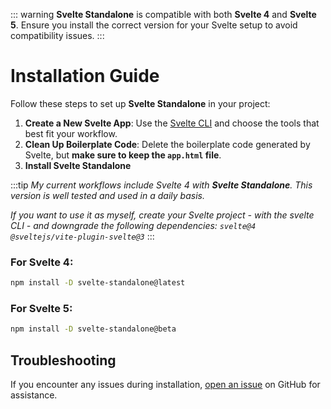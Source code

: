 ::: warning
**Svelte Standalone** is compatible with both **Svelte 4** and **Svelte 5**. Ensure you install the correct version for your Svelte setup to avoid compatibility issues.
:::

# Installation Guide

Follow these steps to set up **Svelte Standalone** in your project:

1. **Create a New Svelte App**: Use the [Svelte CLI](https://svelte.dev/docs/kit/creating-a-project) and choose the tools that best fit your workflow.
2. **Clean Up Boilerplate Code**:
   Delete the boilerplate code generated by Svelte, but **make sure to keep the `app.html` file**.
3. **Install Svelte Standalone**

:::tip
*My current workflows include Svelte 4 with **Svelte Standalone**. This version is well tested and used in a daily basis.*

*If you want to use it as myself, create your Svelte project - with the svelte CLI - and downgrade the following dependencies: `svelte@4 @sveltejs/vite-plugin-svelte@3`*
:::

### For **Svelte 4**:

```bash
npm install -D svelte-standalone@latest
```

### For **Svelte 5**:

```bash
npm install -D svelte-standalone@beta
```

## Troubleshooting

If you encounter any issues during installation, [open an issue](https://github.com/brenoliradev/svelte-standalone/issues) on GitHub for assistance.
